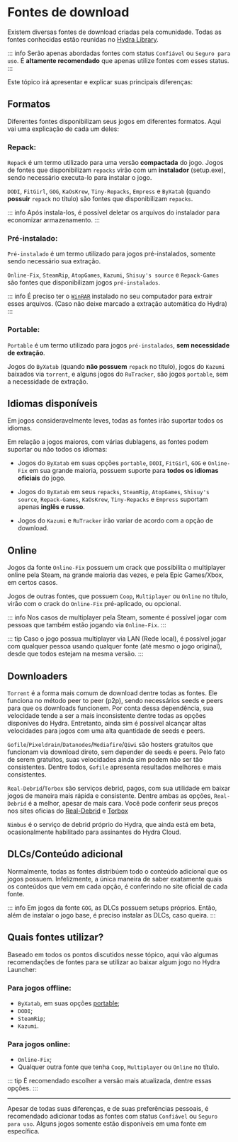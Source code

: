 # Fontes de download

Existem diversas fontes de download criadas pela comunidade. Todas as fontes conhecidas estão reunidas no [Hydra Library](https://moyasee.github.io/HydraLibrary/library.html).

::: info Serão apenas abordadas fontes com status `Confiável` ou `Seguro para uso`. É **altamente recomendado** que apenas utilize fontes com esses status.
:::

Este tópico irá apresentar e explicar suas principais diferenças:

## Formatos

Diferentes fontes disponibilizam seus jogos em diferentes formatos. Aqui vai uma explicação de cada um deles:

### Repack:

`Repack` é um termo utilizado para uma versão **compactada** do jogo. Jogos de fontes que disponibilizam `repacks` virão com um **instalador** (setup.exe), sendo necessário executa-lo para instalar o jogo.

`DODI`, `FitGirl`, `GOG`, `KaOsKrew`, `Tiny-Repacks`, `Empress` e `ByXatab` (quando **possuir** `repack` no título) são fontes que disponibilizam `repacks`.

::: info Após instala-los, é possível deletar os arquivos do instalador para economizar armazenamento.
:::

### Pré-instalado:

`Pré-instalado` é um termo utilizado para jogos pré-instalados, somente sendo necessário sua extração.

`Online-Fix`, `SteamRip`, `AtopGames`, `Kazumi`, `Shisuy's source` e `Repack-Games` são fontes que disponibilizam jogos `pré-instalados`.

::: info É preciso ter o [`WinRAR`](https://www.win-rar.com/fileadmin/winrar-versions/winrar/winrar-x64-711br.exe) instalado no seu computador para extrair esses arquivos. (Caso não deixe marcado a extração automática do Hydra)
:::

### Portable:

`Portable` é um termo utilizado para jogos `pré-instalados`, **sem necessidade de extração**.

Jogos do `ByXatab` (quando **não possuem** `repack` no título), jogos do `Kazumi` baixados via `torrent`, e alguns jogos do `RuTracker`, são jogos `portable`, sem a necessidade de extração.

## Idiomas disponíveis

Em jogos consideravelmente leves, todas as fontes irão suportar todos os idiomas.

Em relação a jogos maiores, com várias dublagens, as fontes podem suportar ou não todos os idiomas:

- Jogos do `ByXatab` em suas opções `portable`, `DODI`, `FitGirl`, `GOG` e `Online-Fix` em sua grande maioria, possuem suporte para **todos os idiomas oficiais** do jogo.

- Jogos do `ByXatab` em seus `repacks`, `SteamRip`, `AtopGames`, `Shisuy's source`, `Repack-Games`, `KaOsKrew`, `Tiny-Repacks` e `Empress` suportam apenas **inglês e russo**.

- Jogos do `Kazumi` e `RuTracker` irão variar de acordo com a opção de download.

## Online

Jogos da fonte `Online-Fix` possuem um crack que possibilita o multiplayer online pela Steam, na grande maioria das vezes, e pela Epic Games/Xbox, em certos casos. 

Jogos de outras fontes, que possuem `Coop`, `Multiplayer` ou `Online` no título, virão com o crack do `Online-Fix` pré-aplicado, ou opcional.

::: info Nos casos de multiplayer pela Steam, somente é possível jogar com pessoas que também estão jogando via `Online-Fix`.
:::

::: tip Caso o jogo possua multiplayer via LAN (Rede local), é possível jogar com qualquer pessoa usando qualquer fonte (até mesmo o jogo original), desde que todos estejam na mesma versão.
:::

## Downloaders

`Torrent` é a forma mais comum de download dentre todas as fontes. Ele funciona no método peer to peer (p2p), sendo necessários seeds e peers para que os downloads funcionem. Por conta dessa dependência, sua velocidade tende a ser a mais inconsistente dentre todas as opções disponíves do Hydra. Entretanto, ainda sim é possível alcançar altas velocidades para jogos com uma alta quantidade de seeds e peers.

`Gofile`/`Pixeldrain`/`Datanodes`/`Mediafire`/`Qiwi` são hosters gratuitos que funcionam via download direto, sem depender de seeds e peers. Pelo fato de serem gratuitos, suas velocidades ainda sim podem não ser tão consistentes. Dentre todos, `Gofile` apresenta resultados melhores e mais consistentes.

`Real-Debrid`/`Torbox` são serviços debrid, pagos, com sua utilidade em baixar jogos de maneira mais rápida e consistente. Dentre ambas as opções, `Real-Debrid` é a melhor, apesar de mais cara. Você pode conferir seus preços nos sites oficias do [Real-Debrid](https://real-debrid.com/) e [Torbox](https://torbox.app/)

`Nimbus` é o serviço de debrid próprio do Hydra, que ainda está em beta, ocasionalmente habilitado para assinantes do Hydra Cloud.

## DLCs/Conteúdo adicional

Normalmente, todas as fontes distribúem todo o conteúdo adicional que os jogos possuem. Infelizmente, a única maneira de saber exatamente quais os conteúdos que vem em cada opção, é conferindo no site oficial de cada fonte.

::: info Em jogos da fonte `GOG`, as DLCs possuem setups próprios. Então, além de instalar o jogo base, é preciso instalar as DLCs, caso queira.
:::

## Quais fontes utilizar?

Baseado em todos os pontos discutidos nesse tópico, aqui vão algumas recomendações de fontes para se utilizar ao baixar algum jogo no Hydra Launcher:

### Para jogos offline: 
- `ByXatab`, em suas opções [portable](download-sources.html#portable);
- `DODI`;
- `SteamRip`;
- `Kazumi`.

### Para jogos online:
- `Online-Fix`;
- Qualquer outra fonte que tenha `Coop`, `Multiplayer` ou `Online` no título.

::: tip É recomendado escolher a versão mais atualizada, dentre essas opções.
:::

___

Apesar de todas suas diferenças, e de suas preferências pessoais, é recomendado adicionar todas as fontes com status `Confiável` ou `Seguro para uso`. Alguns jogos somente estão disponíveis em uma fonte em específica.